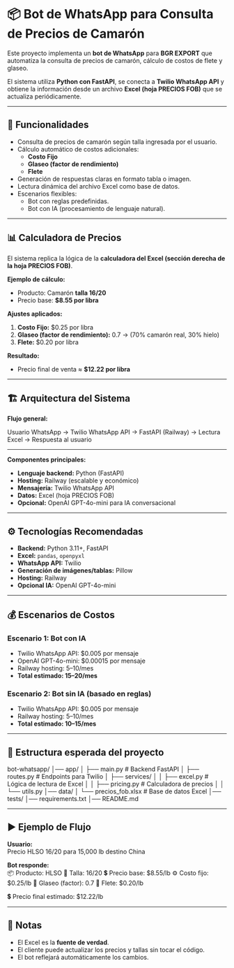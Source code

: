 # 📦 Bot de WhatsApp para Consulta de Precios de Camarón  

Este proyecto implementa un **bot de WhatsApp** para **BGR EXPORT** que automatiza la consulta de precios de camarón, cálculo de costos de flete y glaseo.  

El sistema utiliza **Python con FastAPI**, se conecta a **Twilio WhatsApp API** y obtiene la información desde un archivo **Excel (hoja PRECIOS FOB)** que se actualiza periódicamente.  

---

## 🚀 Funcionalidades  
- Consulta de precios de camarón según talla ingresada por el usuario.  
- Cálculo automático de costos adicionales:  
  - **Costo Fijo**  
  - **Glaseo (factor de rendimiento)**  
  - **Flete**  
- Generación de respuestas claras en formato tabla o imagen.  
- Lectura dinámica del archivo Excel como base de datos.  
- Escenarios flexibles:  
  - Bot con reglas predefinidas.  
  - Bot con IA (procesamiento de lenguaje natural).  

---

## 📊 Calculadora de Precios  

El sistema replica la lógica de la **calculadora del Excel (sección derecha de la hoja PRECIOS FOB)**.  

**Ejemplo de cálculo:**  
- Producto: Camarón **talla 16/20**  
- Precio base: **$8.55 por libra**  

**Ajustes aplicados:**  
1. **Costo Fijo:** $0.25 por libra  
2. **Glaseo (factor de rendimiento):** 0.7 → (70% camarón real, 30% hielo)  
3. **Flete:** $0.20 por libra  

**Resultado:**  
- Precio final de venta ≈ **$12.22 por libra**  

---

## 🏗️ Arquitectura del Sistema  

**Flujo general:**  

Usuario WhatsApp → Twilio WhatsApp API → FastAPI (Railway) → Lectura Excel → Respuesta al usuario  

---

**Componentes principales:**  
- **Lenguaje backend:** Python (FastAPI)  
- **Hosting:** Railway (escalable y económico)  
- **Mensajería:** Twilio WhatsApp API  
- **Datos:** Excel (hoja PRECIOS FOB)  
- **Opcional:** OpenAI GPT-4o-mini para IA conversacional  

---

## ⚙️ Tecnologías Recomendadas  

- **Backend:** Python 3.11+, FastAPI  
- **Excel:** `pandas`, `openpyxl`  
- **WhatsApp API:** Twilio  
- **Generación de imágenes/tablas:** Pillow  
- **Hosting:** Railway  
- **Opcional IA:** OpenAI GPT-4o-mini  

---

## 💰 Escenarios de Costos  

### Escenario 1: Bot con IA  
- Twilio WhatsApp API: $0.005 por mensaje  
- OpenAI GPT-4o-mini: $0.00015 por mensaje  
- Railway hosting: $5–$10/mes  
- **Total estimado: $15–$20/mes**  

### Escenario 2: Bot sin IA (basado en reglas)  
- Twilio WhatsApp API: $0.005 por mensaje  
- Railway hosting: $5–$10/mes  
- **Total estimado: $10–$15/mes**  

---

## 📂 Estructura esperada del proyecto  

bot-whatsapp/
│── app/
│ ├── main.py # Backend FastAPI
│ ├── routes.py # Endpoints para Twilio
│ ├── services/
│ │ ├── excel.py # Lógica de lectura de Excel
│ │ ├── pricing.py # Calculadora de precios
│ │ └── utils.py
│── data/
│ └── precios_fob.xlsx # Base de datos Excel
│── tests/
│── requirements.txt
│── README.md

---

## ▶️ Ejemplo de Flujo  

**Usuario:**  
Precio HLSO 16/20 para 15,000 lb destino China

**Bot responde:**  
📦 Producto: HLSO
📏 Talla: 16/20
💲 Precio base: $8.55/lb
⚙️ Costo fijo: $0.25/lb
🧊 Glaseo (factor): 0.7
🚚 Flete: $0.20/lb

💲 Precio final estimado: $12.22/lb


---

## 📌 Notas  
- El Excel es la **fuente de verdad**.  
- El cliente puede actualizar los precios y tallas sin tocar el código.  
- El bot reflejará automáticamente los cambios.  



